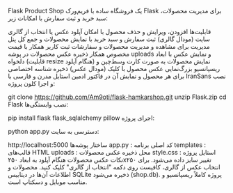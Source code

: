 Flask Product Shop
یک فروشگاه ساده با فریم‌ورک Flask برای مدیریت محصولات، سبد خرید و ثبت سفارش با امکانات زیر:

قابلیت‌ها
افزودن، ویرایش و حذف محصول با امکان آپلود عکس یا انتخاب از گالری سایت (مودال گالری)
ثبت سفارش و سبد خرید با نمایش محصولات و جمع کل
پنل مدیریت برای مشاهده و مدیریت محصولات و سفارشات
ثبت کاربر همکار با قیمت مخصوص همکار
ذخیره عکس محصولات در پوشه uploads و نمایش عکس با ابعاد دلخواه (قابلیت resize هنگام آپلود)
نمایش محصولات به صورت کارت وسط‌چین و ریسپانسیو
بزرگ‌نمایی عکس محصول با کلیک (مودال عکس)
ذخیره شناسه اختصاصی برای هر محصول و نمایش آن در فاکتور ادمین
استایل مدرن و فارسی با IranSans
نصب و اجرا
کلون پروژه:


git clone https://github.com/Am9oti/flask-hamkarshop.git
unzip Flask.zip
cd Flask
نصب وابستگی‌ها:


pip install flask flask_sqlalchemy pillow
اجرای پروژه:


python app.py
دسترسی به سایت:


http://localhost:5000
ساختار پوشه‌ها
app.py : کد اصلی برنامه
templates : قالب‌های HTML
uploads : محل ذخیره عکس محصولات
style.css : استایل پروژه
نکات
عکس محصولات هنگام آپلود به ابعاد ۲۵۰x۲۵۰ تغییر سایز داده می‌شود.
برای انتخاب عکس از گالری، کافیست روی دکمه "انتخاب از گالری" کلیک کنید.
محصولات و اطلاعات آن‌ها در دیتابیس SQLite ذخیره می‌شود (shop.db).
پروژه کاملاً ریسپانسیو و مناسب موبایل و دسکتاپ است.
